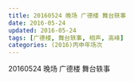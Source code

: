 ```yaml
---
title: 20160524 晚场 广德楼 舞台轶事
date: 2016-05-24
updated: 2016-05-24
tags: [广德楼, 舞台轶事, 相声, 高峰] 
categories: (2016)丙申年场次 
---
```

20160524 晚场 广德楼 舞台轶事
